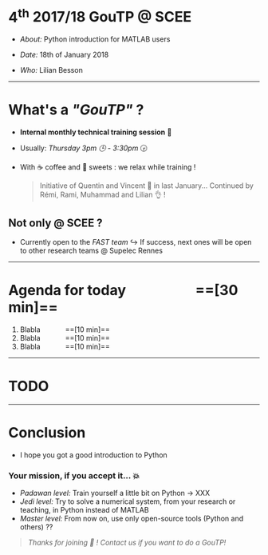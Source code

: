 <!--
page_number: true
footer: 4th 2017/18 GouTP @ SCEE | Date: 18 Jan 2017 | By: Lilian Besson | Python introduction for MATLAB users
-->

# $4^{\text{th}}$ $2017/18$ GouTP @ SCEE

- *About:*  Python introduction for MATLAB users

- *Date:* $18$th of January $2018$

- *Who:* Lilian Besson

---

# What's a *"GouTP"* ?

- **Internal monthly technical training session** :date:
- Usually: *Thursday 3pm :clock3: - 3:30pm* :clock330:
- With :coffee: coffee and :cookie: sweets : we relax while training !

  > Initiative of Quentin and Vincent :clap: in last January...
  > Continued by Rémi, Rami, Muhammad and Lilian :ok_hand: !

## Not only @ SCEE ?
- Currently open to the *FAST team*
  $\hookrightarrow$ If success, next ones will be open to other research teams @ Supelec Rennes

---

# Agenda for today $\;\;\;\;\;\;\;\;\;\;\;\;\;\;\;\;\;\;$ ==[30 min]==

1. Blabla $\;\;\;\;\;\;\;\;\;\;\;\;$ ==[10 min]==
2. Blabla $\;\;\;\;\;\;\;\;\;\;\;\;$ ==[10 min]==
3. Blabla $\;\;\;\;\;\;\;\;\;\;\;\;$ ==[10 min]==

---

# TODO

---

# Conclusion
- I hope you got a good introduction to Python

### Your mission, if you accept it... :boom:
- *Padawan level:* Train yourself a little bit on Python $\longrightarrow$ XXX
- *Jedi level:* Try to solve a numerical system, from your research or teaching, in Python instead of MATLAB
- *Master level:* From now on, use only open-source tools (Python and others) ??

> *Thanks for joining :clap: !* *Contact us if you want to do a GouTP!*